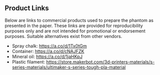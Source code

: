 ## Product Links

Below are links to commercial products used to prepare the phantom as presented in the paper. These links are provided for reproducibility purposes only and are not intended for promotional or endorsement purposes. Suitable alternatives exist from other vendors.

- Spray chalk: https://a.co/d/1Tx0tGm
- Container: https://a.co/d/cNAJFZK
- Mineral oil: https://a.co/d/1jaHKpJ
- Plastic filament: https://store.makerbot.com/3d-printers-materials/s-series-materials/ultimaker-s-series-tough-pla-material
